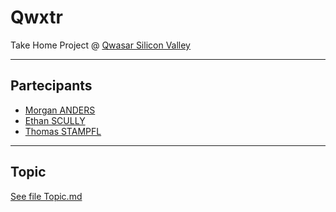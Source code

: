 # Qwxtr

Take Home Project @ [Qwasar Silicon Valley](https://qwasar.io)

***
## Partecipants
* [Morgan ANDERS](https://github.com/thatMAkid)
* [Ethan SCULLY](https://github.com/ScullyE)
* [Thomas STAMPFL](https://github.com/thomasstampfl)

***
## Topic
[See file Topic.md](./Topic.md)

